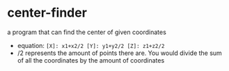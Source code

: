 # center-finder
a program that can find the center of given coordinates
- equation: <code>[X]: x1+x2/2 [Y]: y1+y2/2 [Z]: z1+z2/2</code>
- /2 represents the amount of points there are. You would divide the sum of all the coordinates by the amount of coordinates

